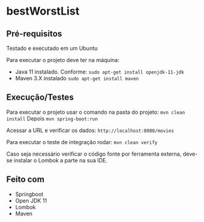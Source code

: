 # bestWorstList

## Pré-requisitos

Testado e executado em um Ubuntu

Para executar o projeto deve ter na máquina:
 * Java 11 instalado. Conforme:
  `sudo apt-get install openjdk-11-jdk`
 * Maven 3.X instalado
   `sudo apt-get install maven`
   
  ## Execução/Testes
  
  Para executar o projeto usar o comando na pasta do projeto:
  `mvn clean install`
  Depois
  `mvn spring-boot:run`
  
  Acessar a URL e verificar os dados:
  `http://localhost:8080/movies`
  
  Para executar o teste de integração rodar:
    `mvn clean verify`
    
  Caso seja necessário verificar o código fonte por ferramenta externa, deve-se instalar o Lombok a parte na sua IDE.
    
## Feito com

* Springboot
* Open JDK 11
* Lombok
* Maven
   
